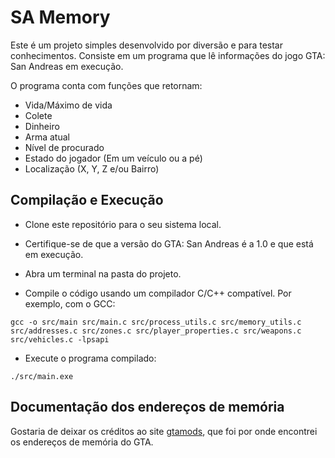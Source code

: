 # SA Memory

Este é um projeto simples desenvolvido por diversão e para testar conhecimentos. Consiste em um programa que lê informações do jogo GTA: San Andreas em execução.

O programa conta com funções que retornam:
- Vida/Máximo de vida
- Colete
- Dinheiro
- Arma atual
- Nível de procurado
- Estado do jogador (Em um veículo ou a pé)
- Localização (X, Y, Z e/ou Bairro)

## Compilação e Execução
- Clone este repositório para o seu sistema local.

- Certifique-se de que a versão do GTA: San Andreas é a 1.0 e que está em execução.

- Abra um terminal na pasta do projeto.

- Compile o código usando um compilador C/C++ compatível. Por exemplo, com o GCC:

`gcc -o src/main src/main.c src/process_utils.c src/memory_utils.c src/addresses.c src/zones.c src/player_properties.c src/weapons.c src/vehicles.c -lpsapi`

- Execute o programa compilado:

`./src/main.exe`

## Documentação dos endereços de memória

Gostaria de deixar os créditos ao site <a href="https://gtamods.com/wiki/Memory_Addresses_(SA)">gtamods</a>, que foi por onde encontrei os endereços de memória do GTA.
